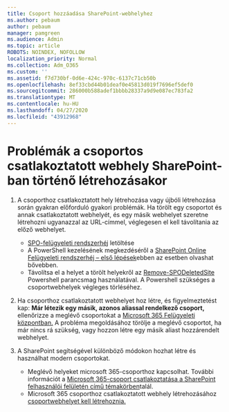 ```yaml
---
title: Csoport hozzáadása SharePoint-webhelyhez
ms.author: pebaum
author: pebaum
manager: pamgreen
ms.audience: Admin
ms.topic: article
ROBOTS: NOINDEX, NOFOLLOW
localization_priority: Normal
ms.collection: Adm_O365
ms.custom: ''
ms.assetid: f7d730bf-0d6e-424c-970c-6137c71cb50b
ms.openlocfilehash: 8ef33cbd44b01deaf0e45813d019f7696ef5def0
ms.sourcegitcommit: 286000b588adef1bbbb28337a9d9e087ec783fa2
ms.translationtype: MT
ms.contentlocale: hu-HU
ms.lasthandoff: 04/27/2020
ms.locfileid: "43912968"
---
```

# <a name="issues-when-creating-a-group-connected-site-in-sharepoint"></a>Problémák a csoportos csatlakoztatott webhely SharePoint-ban történő létrehozásakor

1. A csoporthoz csatlakoztatott hely létrehozása vagy újbóli létrehozása során gyakran előforduló gyakori problémák.
Ha törölt egy csoportot és annak csatlakoztatott webhelyét, és egy másik webhelyet szeretne létrehozni ugyanazzal az URL-címmel, véglegesen el kell távolítania az előző webhelyet.

   - [SPO-felügyeleti rendszerhéj](https://support.office.com/article/introduction-to-the-sharepoint-online-management-shell-c16941c3-19b4-4710-8056-34c034493429) letöltése
   - A PowerShell kezelésének megkezdéséről a [SharePoint Online Felügyeleti rendszerhéj – első lépések](https://docs.microsoft.com/powershell/module/sharepoint-online/remove-sposite)ebben az esetben olvashat bővebben.
   - Távolítsa el a helyet a törölt helyekről az [Remove-SPODeletedSite](https://docs.microsoft.com/powershell/module/sharepoint-online/remove-sposite?view=sharepoint-ps) Powershell parancsmag használatával. A Powershell szükséges a csoportwebhelyek végleges törléséhez.

1. Ha csoporthoz csatlakoztatott webhelyet hoz létre, és figyelmeztetést kap: **Már létezik egy másik, azonos aliassal rendelkező csoport,** ellenőrizze a meglévő csoportokat a [Microsoft 365 Felügyeleti központban.](https://admin.microsoft.com/AdminPortal/Home#/groups) A probléma megoldásához törölje a meglévő csoportot, ha már nincs rá szükség, vagy hozzon létre egy másik aliast hozzárendelt webhelyet.

1. A SharePoint segítségével különböző módokon hozhat létre és használhat modern csoportokat.

   - Meglévő helyeket microsoft 365-csoporthoz kapcsolhat. További információt a [Microsoft 365-csoport csatlakoztatása a SharePoint felhasználói felületén című témakörben](https://docs.microsoft.com/sharepoint/dev/transform/modernize-connect-to-office365-group#connect-an-office-365-group-using-the-sharepoint-user-interface)talál.
   - Microsoft 365 csoporthoz csatlakoztatott webhely létrehozásához [csoportwebhelyet kell létrehoznia.](https://admin.microsoft.com/sharepoint)
